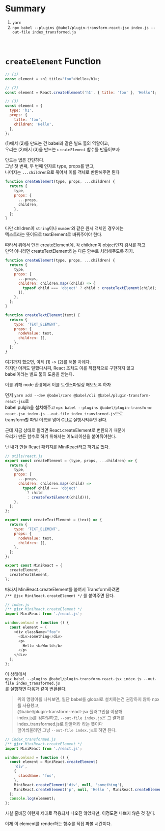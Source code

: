 # Summary

1. `yarn`
2. `npx babel --plugins @babel/plugin-transform-react-jsx index.js --out-file index_transformed.js`

<br>

# `createElement` Function

```js
// (1)
const element = <h1 title="foo">Hello</h1>;

// (2)
const element = React.createElement('h1', { title: 'foo' }, 'Hello');

// (3)
const element = {
  type: 'h1',
  props: {
    title: 'foo',
    children: 'Hello',
  },
};
```

(1)에서 (2)를 만드는 건 babel과 같은 빌드 툴의 역할이고, <br>
우리는 (2)에서 (3)을 만드는 `createElement` 함수를 만들어보자

만드는 법은 간단하다. <br>
그냥 첫 번째, 두 번째 인자로 type, props를 받고,<br>
나머지는 `...children`으로 묶어서 이를 객체로 반환해주면 된다

```js
function createElement(type, props, ...children) {
  return {
    type,
    props: {
      ...props,
      children,
    },
  };
}
```

다만 children이 `string`이나 `number`와 같은 원시 객체인 경우에는<br>
텍스트라는 뜻이므로 textElement로 바꿔주어야 한다.

따라서 위에서 만든 createElement에, 각 children이 object인지 검사를 하고<br>
만약 아니라면 createTextElement라는 다른 함수로 처리해주도록 하자.

```js
function createElement(type, props, ...children) {
  return {
    type,
    props: {
      ...props,
      children: children.map((child) => {
        typeof child === 'object' ? child : createTextElement(child);
      }),
    },
  };
}

function createTextElement(text) {
  return {
    type: 'TEXT_ELEMENT',
    props: {
      nodeValue: text,
      children: [],
    },
  };
}
```

여기까지 했으면, 이제 (1) -> (2)를 해볼 차례다.<br>
하지만 아까도 말했다시피, React 조차도 이를 직접적으로 구현하지 않고<br>
babel이라는 빌드 툴의 도움을 받는다.

이를 위해 node 환경에서 이를 트랜스파일링 해보도록 하자

먼저 `yarn add --dev @babel/core @babel/cli @babel/plugin-transform-react-jsx`로<br>
babel pulgin을 설치해주고
`npx babel --plugins @babel/plugin-transform-react-jsx index.js --out-file index_transformed.js`으로<br>
transform할 파일 이름을 넣어 CLI로 실행시켜주면 된다.

근데 지금 상태로 돌리면 React.createElement로 변환되기 때문에<br>
우리가 만든 함수로 하기 위해서는 어노테이션을 붙여줘야한다.

난 내가 만들 React 패키지를 MiniReact라고 하기로 했다.

```js
// utils/react.js
export const createElement = (type, props, ...children) => {
  return {
    type,
    props: {
      ...props,
      children: children.map((child) =>
        typeof child === 'object'
          ? child
          : createTextElement(child))),
    },
  };
};

export const createTextElement = (text) => {
  return {
    type: 'TEXT_ELEMENT',
    props: {
      nodeValue: text,
      children: [],
    },
  };
};

export const MiniReact = {
  createElement,
  createTextElement,
};
```

따라서 MiniReact.createElement를 붙여서 Transform하려면 <br>
`/** @jsx MiniReact.createElement */` 를 붙여주면 된다.

```js
// index.js
/** @jsx MiniReact.createElement */
import MiniReact from './react.js';

window.onload = function () {
  const element = (
    <div className="foo">
      <div>something</div>
      <p>
        Hello <b>World</b>
      </p>
    </div>
  );
};
```

이 상태에서<br>
`npx babel --plugins @babel/plugin-transform-react-jsx index.js --out-file index_transformed.js`<br>
를 실행하면 다음과 같이 변환된다.

> 위의 명령어를 나눠보면, 일단 babel를 global로 설치하는건 권장하지 않아 npx를 사용했고,<br>
> @babel/plugin-transform-react-jsx 플러그인을 이용해<br>
> index.js를 컴파일하고, `--out-file index.js`은 그 결과를 index_transformed.js로 만들어라 라는 뜻이다<br>
> 덮어씌울려면 그냥 `--out-file index.js`로 하면 된다.

```js
// index_transformed.js
/** @jsx MiniReact.createElement */
import MiniReact from './react.js';

window.onload = function () {
  const element = MiniReact.createElement(
    'div',
    {
      className: 'foo',
    },
    MiniReact.createElement('div', null, 'something'),
    MiniReact.createElement('p', null, 'Hello ', MiniReact.createElement('b', null, 'World'))
  );
  console.log(element);
};
```

사실 줄바꿈 이런게 제대로 적용되서 나오진 않았지만, 이정도면 나쁘지 않은 것 같다.

이제 이 element를 render하는 함수를 직접 짜볼 시간이다.
